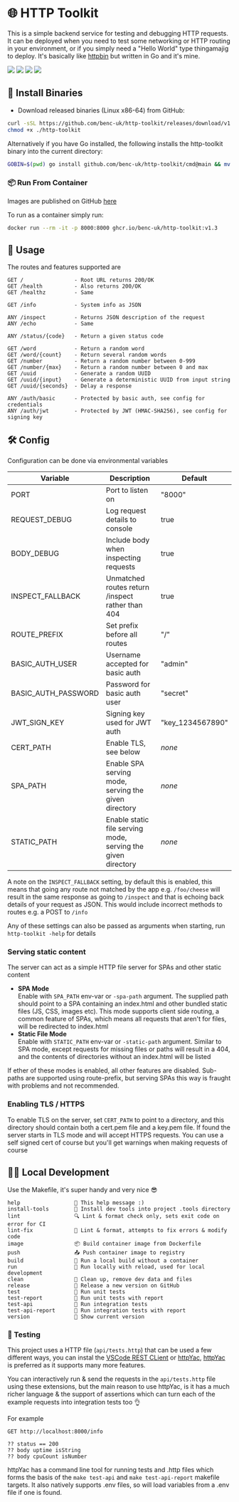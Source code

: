 # 🌐 HTTP Toolkit

This is a simple backend service for testing and debugging HTTP requests. It can be deployed when you need to test some
networking or HTTP routing in your environment, or if you simply need a "Hello World" type thingamajig to deploy. It's
basically like [httpbin](https://github.com/postmanlabs/httpbin) but written in Go and it's mine.

![](https://img.shields.io/github/license/benc-uk/http-toolkit)
![](https://img.shields.io/github/last-commit/benc-uk/http-toolkit)
![](https://img.shields.io/github/release/benc-uk/http-toolkit)
![](https://img.shields.io/github/actions/workflow/status/benc-uk/http-toolkit/ci-build.yaml?label=ci-build)

## 💾 Install Binaries

- Download released binaries (Linux x86-64) from GitHub:

```bash
curl -sSL https://github.com/benc-uk/http-toolkit/releases/download/v1.3/http-toolkit -o ./http-toolkit
chmod +x ./http-toolkit
```

Alternatively if you have Go installed, the following installs the http-toolkit binary into the current directory:

```bash
GOBIN=$(pwd) go install github.com/benc-uk/http-toolkit/cmd@main && mv ./cmd ./http-toolkit
```

### 📦 Run From Container

Images are published on GitHub [here](https://github.com/benc-uk/http-toolkit/pkgs/container/http-tool)

To run as a container simply run:

```bash
docker run --rm -it -p 8000:8000 ghcr.io/benc-uk/http-toolkit:v1.3
```

## 🏹 Usage

The routes and features supported are

```text
GET /                - Root URL returns 200/OK
GET /health          - Also returns 200/OK
GET /healthz         - Same

GET /info            - System info as JSON

ANY /inspect         - Returns JSON description of the request
ANY /echo            - Same

ANY /status/{code}   - Return a given status code

GET /word            - Return a random word
GET /word/{count}    - Return several random words
GET /number          - Return a random number between 0-999
GET /number/{max}    - Return a random number between 0 and max
GET /uuid            - Generate a random UUID
GET /uuid/{input}    - Generate a deterministic UUID from input string
GET /uuid/{seconds}  - Delay a response

ANY /auth/basic      - Protected by basic auth, see config for credentials
ANY /auth/jwt        - Protected by JWT (HMAC-SHA256), see config for signing key
```

## 🛠️ Config

Configuration can be done via environmental variables

| Variable            | Description                                                  | Default          |
| ------------------- | ------------------------------------------------------------ | ---------------- |
| PORT                | Port to listen on                                            | "8000"           |
| REQUEST_DEBUG       | Log request details to console                               | true             |
| BODY_DEBUG          | Include body when inspecting requests                        | true             |
| INSPECT_FALLBACK    | Unmatched routes return /inspect rather than 404             | true             |
| ROUTE_PREFIX        | Set prefix before all routes                                 | "/"              |
| BASIC_AUTH_USER     | Username accepted for basic auth                             | "admin"          |
| BASIC_AUTH_PASSWORD | Password for basic auth user                                 | "secret"         |
| JWT_SIGN_KEY        | Signing key used for JWT auth                                | "key_1234567890" |
| CERT_PATH           | Enable TLS, see below                                        | _none_           |
| SPA_PATH            | Enable SPA serving mode, serving the given directory         | _none_           |
| STATIC_PATH         | Enable static file serving mode, serving the given directory | _none_           |

A note on the `INSPECT_FALLBACK` setting, by default this is enabled, this means that going any route not matched by the
app e.g. `/foo/cheese` will result in the same response as going to `/inspect` and that is echoing back details of your
request as JSON. This would include incorrect methods to routes e.g. a POST to `/info`

Any of these settings can also be passed as arguments when starting, run `http-toolkit -help` for details

### Serving static content

The server can act as a simple HTTP file server for SPAs and other static content

- **SPA Mode**  
  Enable with `SPA_PATH` env-var or `-spa-path` argument. The supplied path should point to a SPA containing an index.html and other bundled static files (JS, CSS, images etc). This mode supports client side routing, a common feature of SPAs, which means all requests that aren't for files, will be redirected to index.html
- **Static File Mode**  
  Enable with `STATIC_PATH` env-var or `-static-path` argument. Similar to SPA mode, except requests for missing files or paths will result in a 404, and the contents of directories without an index.html will be listed

If ether of these modes is enabled, all other features are disabled. Sub-paths are supported using route-prefix, but serving SPAs this way is fraught with problems and not recommended.

### Enabling TLS / HTTPS

To enable TLS on the server, set `CERT_PATH` to point to a directory, and this directory should contain both a cert.pem
file and a key.pem file. If found the server starts in TLS mode and will accept HTTPS requests. You can use a self signed
cert of course but you'll get warnings when making requests of course

## 🧑‍💻 Local Development

Use the Makefile, it's super handy and very nice 😎

```
help                 💬 This help message :)
install-tools        🔮 Install dev tools into project .tools directory
lint                 🔍 Lint & format check only, sets exit code on error for CI
lint-fix             📝 Lint & format, attempts to fix errors & modify code
image                📦 Build container image from Dockerfile
push                 📤 Push container image to registry
build                🔨 Run a local build without a container
run                  🏃 Run locally with reload, used for local development
clean                🧹 Clean up, remove dev data and files
release              🚀 Release a new version on GitHub
test                 🧪 Run unit tests
test-report          📜 Run unit tests with report
test-api             🔬 Run integration tests
test-api-report      📜 Run integration tests with report
version              📝 Show current version
```

### 🧪 Testing

This project uses a HTTP file (`api/tests.http`) that can be used a few different ways, you can instal the [VSCode REST CLient](https://marketplace.visualstudio.com/items?itemName=humao.rest-client) or [httpYac](https://marketplace.visualstudio.com/items?itemName=anweber.vscode-httpyac), [httpYac](https://httpyac.github.io/) is preferred as it supports many more features.

You can interactively run & send the requests in the `api/tests.http` file using these extensions, but the main reason to use httpYac, is it has a much richer language & the support of assertions which can turn each of the example requests into integration tests too 👌

For example

```http
GET http://localhost:8000/info

?? status == 200
?? body uptime isString
?? body cpuCount isNumber
```

httpYac has a command line tool for running tests and .http files which forms the basis of the `make test-api` and `make test-api-report` makefile targets. It also natively supports .env files, so will load variables from a .env file if one is found.
